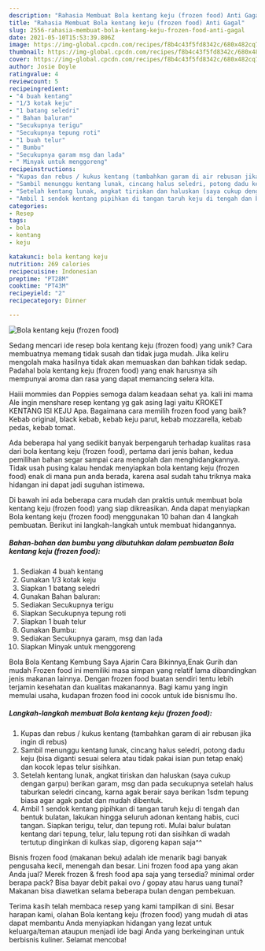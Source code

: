 ```yaml
---
description: "Rahasia Membuat Bola kentang keju (frozen food) Anti Gagal"
title: "Rahasia Membuat Bola kentang keju (frozen food) Anti Gagal"
slug: 2556-rahasia-membuat-bola-kentang-keju-frozen-food-anti-gagal
date: 2021-05-10T15:53:39.806Z
image: https://img-global.cpcdn.com/recipes/f8b4c43f5fd8342c/680x482cq70/bola-kentang-keju-frozen-food-foto-resep-utama.jpg
thumbnail: https://img-global.cpcdn.com/recipes/f8b4c43f5fd8342c/680x482cq70/bola-kentang-keju-frozen-food-foto-resep-utama.jpg
cover: https://img-global.cpcdn.com/recipes/f8b4c43f5fd8342c/680x482cq70/bola-kentang-keju-frozen-food-foto-resep-utama.jpg
author: Josie Doyle
ratingvalue: 4
reviewcount: 5
recipeingredient:
- "4 buah kentang"
- "1/3 kotak keju"
- "1 batang seledri"
- " Bahan baluran"
- "Secukupnya terigu"
- "Secukupnya tepung roti"
- "1 buah telur"
- " Bumbu"
- "Secukupnya garam msg dan lada"
- " Minyak untuk menggoreng"
recipeinstructions:
- "Kupas dan rebus / kukus kentang (tambahkan garam di air rebusan jika ingin di rebus)"
- "Sambil menunggu kentang lunak, cincang halus seledri, potong dadu keju (bisa diganti sesuai selera atau tidak pakai isian pun tetap enak) dan kocok lepas telur sisihkan."
- "Setelah kentang lunak, angkat tiriskan dan haluskan (saya cukup dengan garpu) berikan garam, msg dan pada secukupnya setelah halus taburkan seledri cincang, karna agak berair saya berikan 1sdm tepung biasa agar agak padat dan mudah dibentuk."
- "Ambil 1 sendok kentang pipihkan di tangan taruh keju di tengah dan bentuk bulatan, lakukan hingga seluruh adonan kentang habis, cuci tangan. Siapkan terigu, telur, dan tepung roti. Mulai balur bulatan kentang dari tepung, telur, lalu tepung roti dan sisihkan di wadah tertutup dinginkan di kulkas siap, digoreng kapan saja^^"
categories:
- Resep
tags:
- bola
- kentang
- keju

katakunci: bola kentang keju 
nutrition: 269 calories
recipecuisine: Indonesian
preptime: "PT28M"
cooktime: "PT43M"
recipeyield: "2"
recipecategory: Dinner

---
```



![Bola kentang keju (frozen food)](https://img-global.cpcdn.com/recipes/f8b4c43f5fd8342c/680x482cq70/bola-kentang-keju-frozen-food-foto-resep-utama.jpg)

Sedang mencari ide resep bola kentang keju (frozen food) yang unik? Cara membuatnya memang tidak susah dan tidak juga mudah. Jika keliru mengolah maka hasilnya tidak akan memuaskan dan bahkan tidak sedap. Padahal bola kentang keju (frozen food) yang enak harusnya sih mempunyai aroma dan rasa yang dapat memancing selera kita.

Haiii mommies dan Poppies semoga dalam keadaan sehat ya. kali ini mama Ale ingin menshare resep kentang yg gak asing lagi yaitu KROKET KENTANG ISI KEJU Apa. Bagaimana cara memilih frozen food yang baik? Kebab original, black kebab, kebab keju parut, kebab mozzarella, kebab pedas, kebab tomat.

Ada beberapa hal yang sedikit banyak berpengaruh terhadap kualitas rasa dari bola kentang keju (frozen food), pertama dari jenis bahan, kedua pemilihan bahan segar sampai cara mengolah dan menghidangkannya. Tidak usah pusing kalau hendak menyiapkan bola kentang keju (frozen food) enak di mana pun anda berada, karena asal sudah tahu triknya maka hidangan ini dapat jadi suguhan istimewa.


Di bawah ini ada beberapa cara mudah dan praktis untuk membuat bola kentang keju (frozen food) yang siap dikreasikan. Anda dapat menyiapkan Bola kentang keju (frozen food) menggunakan 10 bahan dan 4 langkah pembuatan. Berikut ini langkah-langkah untuk membuat hidangannya.

<!--inarticleads1-->

##### Bahan-bahan dan bumbu yang dibutuhkan dalam pembuatan Bola kentang keju (frozen food):

1. Sediakan 4 buah kentang
1. Gunakan 1/3 kotak keju
1. Siapkan 1 batang seledri
1. Gunakan  Bahan baluran:
1. Sediakan Secukupnya terigu
1. Siapkan Secukupnya tepung roti
1. Siapkan 1 buah telur
1. Gunakan  Bumbu:
1. Sediakan Secukupnya garam, msg dan lada
1. Siapkan  Minyak untuk menggoreng


Bola Bola Kentang Kembung Saya Ajarin Cara Bikinnya,Enak Gurih dan mudah Frozen food ini memiliki masa simpan yang relatif lama dibandingkan jenis makanan lainnya. Dengan frozen food buatan sendiri tentu lebih terjamin kesehatan dan kualitas makanannya. Bagi kamu yang ingin memulai usaha, kudapan frozen food ini cocok untuk ide bisnismu lho. 

<!--inarticleads2-->

##### Langkah-langkah membuat Bola kentang keju (frozen food):

1. Kupas dan rebus / kukus kentang (tambahkan garam di air rebusan jika ingin di rebus)
1. Sambil menunggu kentang lunak, cincang halus seledri, potong dadu keju (bisa diganti sesuai selera atau tidak pakai isian pun tetap enak) dan kocok lepas telur sisihkan.
1. Setelah kentang lunak, angkat tiriskan dan haluskan (saya cukup dengan garpu) berikan garam, msg dan pada secukupnya setelah halus taburkan seledri cincang, karna agak berair saya berikan 1sdm tepung biasa agar agak padat dan mudah dibentuk.
1. Ambil 1 sendok kentang pipihkan di tangan taruh keju di tengah dan bentuk bulatan, lakukan hingga seluruh adonan kentang habis, cuci tangan. Siapkan terigu, telur, dan tepung roti. Mulai balur bulatan kentang dari tepung, telur, lalu tepung roti dan sisihkan di wadah tertutup dinginkan di kulkas siap, digoreng kapan saja^^


Bisnis frozen food (makanan beku) adalah ide menarik bagi banyak pengusaha kecil, menengah dan besar. Lini frozen food apa yang akan Anda jual? Merek frozen &amp; fresh food apa saja yang tersedia? minimal order berapa pack? Bisa bayar debit pakai ovo / gopay atau harus uang tunai? Makanan bisa diawetkan selama beberapa bulan dengan pembekuan. 

Terima kasih telah membaca resep yang kami tampilkan di sini. Besar harapan kami, olahan Bola kentang keju (frozen food) yang mudah di atas dapat membantu Anda menyiapkan hidangan yang lezat untuk keluarga/teman ataupun menjadi ide bagi Anda yang berkeinginan untuk berbisnis kuliner. Selamat mencoba!
